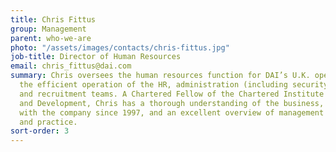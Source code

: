 ```yaml
---
title: Chris Fittus
group: Management
parent: who-we-are
photo: "/assets/images/contacts/chris-fittus.jpg"
job-title: Director of Human Resources
email: chris_fittus@dai.com
summary: Chris oversees the human resources function for DAI’s U.K. operation, ensuring
  the efficient operation of the HR, administration (including security and logistics),
  and recruitment teams. A Chartered Fellow of the Chartered Institute of Personnel
  and Development, Chris has a thorough understanding of the business, having been
  with the company since 1997, and an excellent overview of management strategies
  and practice.
sort-order: 3
---
```



